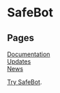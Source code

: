 <link href="style.css" rel="stylesheet">
<link rel="shortcut icon" type="image/x-icon" href="favicon.ico">

# SafeBot

## Pages 
[Documentation](https://hi-joy-nz.github.io/SafeBot/Docs) <br>
[Updates](https://hi-joy-nz.github.io/SafeBot/Updates) <br>
[News](https://hi-joy-nz.github.io/SafeBot/News) 

[Try SafeBot](https://discord.gg/BcuRXcBas). <br>
